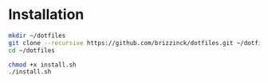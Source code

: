 # Installation

```sh
mkdir ~/dotfiles
git clone --recursive https://github.com/brizzinck/dotfiles.git ~/dotfiles
cd ~/dotfiles
```

```sh
chmod +x install.sh
./install.sh 
```
